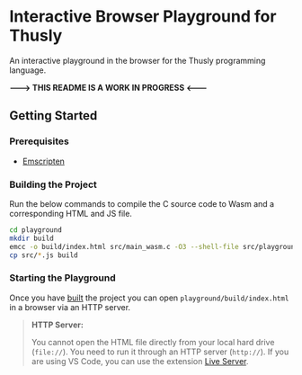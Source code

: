 # Interactive Browser Playground for Thusly

An interactive playground in the browser for the Thusly programming language.

**---> THIS README IS A WORK IN PROGRESS <---**

## Getting Started

### Prerequisites

* [Emscripten](https://emscripten.org/docs/getting_started/downloads.html#download-and-install)

### Building the Project

Run the below commands to compile the C source code to Wasm and a corresponding HTML and JS file.

```sh
cd playground
mkdir build
emcc -o build/index.html src/main_wasm.c -O3 --shell-file src/playground.html
cp src/*.js build
```

### Starting the Playground

Once you have [built](#building-the-project) the project you can open `playground/build/index.html` in a browser via an HTTP server.

> **HTTP Server:**
>
> You cannot open the HTML file directly from your local hard drive (`file://`). You need to run it through an HTTP server (`http://`). If you are using VS Code, you can use the extension [Live Server](https://marketplace.visualstudio.com/items?itemName=ritwickdey.LiveServer).
